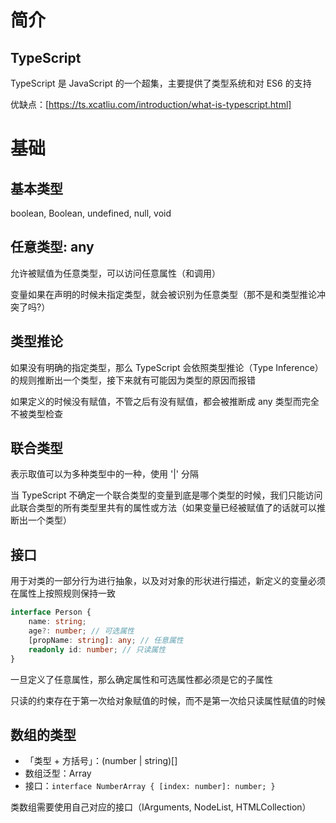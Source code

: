 # 简介
## TypeScript

TypeScript 是 JavaScript 的一个超集，主要提供了类型系统和对 ES6 的支持

优缺点：[https://ts.xcatliu.com/introduction/what-is-typescript.html]

# 基础
## 基本类型

boolean, Boolean, undefined, null, void

## 任意类型: any

允许被赋值为任意类型，可以访问任意属性（和调用）

变量如果在声明的时候未指定类型，就会被识别为任意类型（那不是和类型推论冲突了吗?）

## 类型推论

如果没有明确的指定类型，那么 TypeScript 会依照类型推论（Type Inference）的规则推断出一个类型，接下来就有可能因为类型的原因而报错

如果定义的时候没有赋值，不管之后有没有赋值，都会被推断成 any 类型而完全不被类型检查

## 联合类型

表示取值可以为多种类型中的一种，使用 '|' 分隔

当 TypeScript 不确定一个联合类型的变量到底是哪个类型的时候，我们只能访问此联合类型的所有类型里共有的属性或方法（如果变量已经被赋值了的话就可以推断出一个类型）

## 接口

用于对类的一部分行为进行抽象，以及对对象的形状进行描述，新定义的变量必须在属性上按照规则保持一致

```ts 
interface Person {
    name: string;
    age?: number; // 可选属性
    [propName: string]: any; // 任意属性
    readonly id: number; // 只读属性
}
```

一旦定义了任意属性，那么确定属性和可选属性都必须是它的子属性

只读的约束存在于第一次给对象赋值的时候，而不是第一次给只读属性赋值的时候

## 数组的类型

- 「类型 + 方括号」：(number | string)[]
- 数组泛型：Array<number>
- 接口：`interface NumberArray { [index: number]: number; }`

类数组需要使用自己对应的接口（IArguments, NodeList, HTMLCollection）




